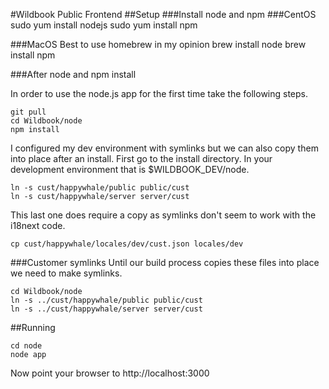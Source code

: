 #Wildbook Public Frontend
##Setup
###Install node and npm
###CentOS
    sudo yum install nodejs
    sudo yum install npm
    
###MacOS
Best to use homebrew in my opinion
    brew install node
    brew install npm
    
###After node and npm install

In order to use the node.js app for the first time take the following steps.

    git pull
    cd Wildbook/node
    npm install
    
I configured my dev environment with symlinks but we can also copy them into place after an install. First go to the install directory. In your development environment that is $WILDBOOK_DEV/node.

    ln -s cust/happywhale/public public/cust
    ln -s cust/happywhale/server server/cust
    
This last one does require a copy as symlinks don't seem to work with the i18next code.

    cp cust/happywhale/locales/dev/cust.json locales/dev

###Customer symlinks
Until our build process copies these files into place we need to make symlinks.

    cd Wildbook/node
    ln -s ../cust/happywhale/public public/cust
    ln -s ../cust/happywhale/server server/cust
    
##Running

    cd node
    node app
    
Now point your browser to http://localhost:3000
